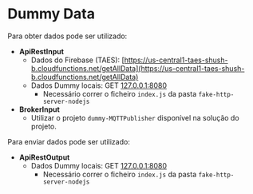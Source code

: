 # Dummy Data

Para obter dados pode ser utilizado:
* **ApiRestInput**
	* Dados do Firebase (TAES): [https://us-central1-taes-shush-b.cloudfunctions.net/getAllData](https://us-central1-taes-shush-b.cloudfunctions.net/getAllData)
	* Dados Dummy locais: GET [127.0.0.1:8080](127.0.0.1:8080)
		* Necessário correr o ficheiro `index.js` da pasta `fake-http-server-nodejs`
* **BrokerInput**
	* Utilizar o projeto `dummy-MQTTPublisher` disponível na solução do projeto.

Para enviar dados pode ser utilizado:
* **ApiRestOutput**
	* Dados Dummy locais: GET [127.0.0.1:8080](127.0.0.1:8080)
		* Necessário correr o ficheiro `index.js` da pasta `fake-http-server-nodejs`